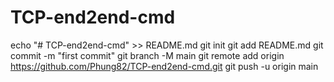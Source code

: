# TCP-end2end-cmd
echo "# TCP-end2end-cmd" >> README.md
git init
git add README.md
git commit -m "first commit"
git branch -M main
git remote add origin https://github.com/Phung82/TCP-end2end-cmd.git
git push -u origin main
